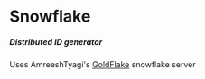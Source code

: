 # Snowflake
##### Distributed ID generator
Uses AmreeshTyagi's [GoldFlake](https://github.com/AmreeshTyagi/goldflake) snowflake server
